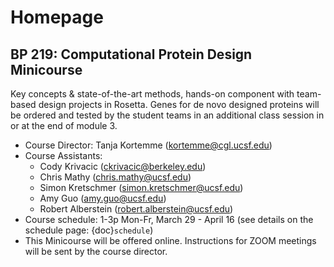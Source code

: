 Homepage
===

## BP 219: Computational Protein Design Minicourse

Key concepts & state-of-the-art methods, hands-on component with team-based design projects in Rosetta. Genes for de novo designed proteins will be ordered and tested by the student teams in an additional class session in or at the end of module 3.

- Course Director: Tanja Kortemme (kortemme@cgl.ucsf.edu)
- Course Assistants:
     - Cody Krivacic (ckrivacic@berkeley.edu)
     - Chris Mathy (chris.mathy@ucsf.edu)
     - Simon Kretschmer (simon.kretschmer@ucsf.edu)
     - Amy Guo (amy.guo@ucsf.edu)
     - Robert Alberstein (robert.alberstein@ucsf.edu)
- Course schedule: 1-3p Mon-Fr, March 29 - April 16 (see details on the schedule page: {doc}`schedule`)
- This Minicourse will be offered online. Instructions for ZOOM meetings will be sent by the course director.



